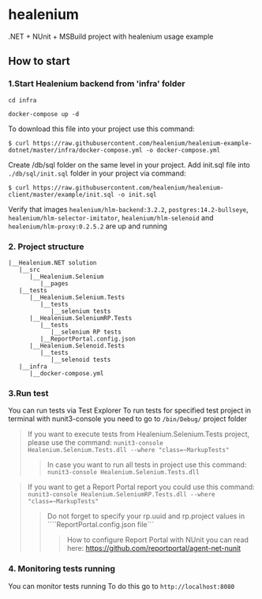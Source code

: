 # healenium
.NET + NUnit + MSBuild project with healenium usage example 

## How to start
### 1.Start Healenium backend from 'infra' folder

```cd infra```

```docker-compose up -d```

To download this file into your project use this command:

```$ curl https://raw.githubusercontent.com/healenium/healenium-example-dotnet/master/infra/docker-compose.yml -o docker-compose.yml```

Create /db/sql folder on the same level in your project. Add init.sql file into ```./db/sql/init.sql``` folder in your project via command:

```$ curl https://raw.githubusercontent.com/healenium/healenium-client/master/example/init.sql -o init.sql```

Verify that images ```healenium/hlm-backend:3.2.2```, ```postgres:14.2-bullseye```, ```healenium/hlm-selector-imitator```, ```healenium/hlm-selenoid``` and ```healenium/hlm-proxy:0.2.5.2``` are up and running

### 2. Project structure
```
|__Healenium.NET solution
   |__src
      |__Healenium.Selenium
         |__pages
   |__tests
      |__Healenium.Selenium.Tests
         |__tests
            |__selenium tests
      |__Healenium.SeleniumRP.Tests
         |__tests
            |__selenium RP tests
         |__ReportPortal.config.json
      |__Healenium.Selenoid.Tests
         |__tests
            |__selenoid tests
   |__infra
      |__docker-compose.yml

``` 
			   
### 3.Run test
You can run tests via Test Explorer
To run tests for specified test project in terminal with nunit3-console you need to go to ```/bin/Debug/``` project folder

> If you want to execute tests from Healenium.Selenium.Tests project, please use the command: 
```nunit3-console Healenium.Selenium.Tests.dll --where "class=~MarkupTests" ```
>> In case you want to run all tests in project use this command:
```nunit3-console Healenium.Selenium.Tests.dll```

>  If you want to get a Report Portal report you could use this command:
```nunit3-console Healenium.SeleniumRP.Tests.dll --where "class=~MarkupTests" ```
>>Do not forget to specify your rp.uuid and rp.project values in ````ReportPortal.config.json file```
>>>How to configure Report Portal with NUnit you can read here: https://github.com/reportportal/agent-net-nunit


### 4. Monitoring tests running
You can monitor tests running
To do this go to ```http://localhost:8080```
